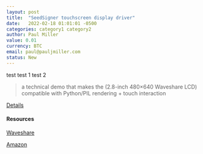 ```yaml
---
layout: post
title:  "SeedSigner touchscreen display driver"
date:   2022-02-18 01:01:01 -0500
categories: category1 category2
author: Paul Miller
value: 0.01
currency: BTC
email: paul@pauljmiller.com
status: New
---
```


test
test 1
test 2
> a technical demo that makes the (2.8-inch 480×640 Waveshare LCD) compatible with Python/PIL rendering + touch interaction

[Details](https://twitter.com/SeedSigner/status/1494778322240393224)

#### Resources

[Waveshare](https://www.waveshare.com/2.8inch-DPI-LCD.htm)

[Amazon](https://www.amazon.com/dp/B08LYYDH8Y/)

